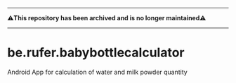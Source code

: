 ___

:warning:**This repository has been archived and is no longer maintained**:warning:
___

# be.rufer.babybottlecalculator
Android App for calculation of water and milk powder quantity
